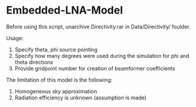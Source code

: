 # Embedded-LNA-Model

Before using this script, unarchive Directivity.rar in Data/Directivity/ foulder.

Usage:
1. Specify theta, phi source pointing
2. Specify how many degrees were used during the simulation for phi and theta directions
3. Provide gridpoint number for creation of beamformer coefficients

The limitation of this model is the following:
1. Homogeneous sky approximation
2. Radiation efficiency is unknown (assumption is made)

